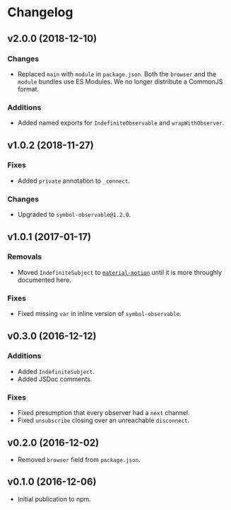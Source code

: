# Changelog #

## v2.0.0 (2018-12-10) ##
### Changes ###
- Replaced `main` with `module` in `package.json`.  Both the `browser` and the `module` bundles use ES Modules.  We no longer distribute a CommonJS format.

### Additions ###
- Added named exports for `IndefiniteObservable` and `wrapWithObserver`.

## v1.0.2 (2018-11-27) ##
### Fixes ###
- Added `private` annotation to `_connect`.

### Changes ###
- Upgraded to `symbol-observable@1.2.0`.

## v1.0.1 (2017-01-17) ##
### Removals ###
- Moved `IndefiniteSubject` to [`material-motion`](https://github.com/material-motion/material-motion-js/blob/develop/packages/core/src/observables/IndefiniteSubject.ts) until it is more throughly documented here.

### Fixes ###
- Fixed missing `var` in inline version of `symbol-observable`.

## v0.3.0 (2016-12-12) ##
### Additions ###
- Added `IndefiniteSubject`.
- Added JSDoc comments.

### Fixes ###
- Fixed presumption that every observer had a `next` channel.
- Fixed `unsubscribe` closing over an unreachable `disconnect`.

## v0.2.0 (2016-12-02) ##
- Removed `browser` field from `package.json`.

## v0.1.0 (2016-12-06) ##
- Initial publication to npm.

